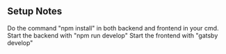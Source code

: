 ## Setup Notes

Do the command "npm install" in both backend and frontend in your cmd.
Start the backend with "npm run develop"
Start the frontend with "gatsby develop"